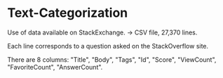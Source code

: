 # Text-Categorization

Use of data available on StackExchange. -> CSV file, 27,370 lines. 

Each line corresponds to a question asked on the StackOverflow site.

There are 8 columns: "Title", "Body", "Tags", "Id", "Score", "ViewCount", "FavoriteCount", "AnswerCount".
